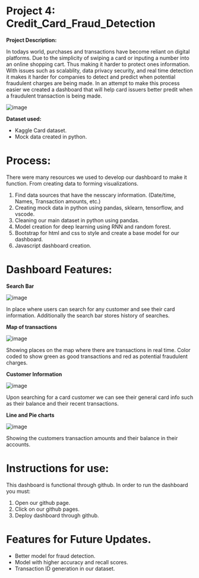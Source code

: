 # Project 4: Credit_Card_Fraud_Detection

**Project Description:**

In todays world, purchases and transactions have become reliant on digital platforms. Due to the simplicity of swiping a card or inputing a number into an online shopping cart. Thus making it harder to protect ones information. With issues such as scalablity, data privacy security, and real time detection it makes it harder for companies to detect and predict when potential fraudulent charges are being made. In an attempt to make this process easier we created a dashboard that will help card issuers better predit when a fraudulent transaction is being made. 

![image](https://github.com/user-attachments/assets/ca2977af-b5cc-4b02-9485-0870ee54b857)


**Dataset used:**

- Kaggle Card dataset.
- Mock data created in python. 


# Process:

There were many resources we used to develop our dashboard to make it function. From creating data to forming visualizations.
  1. Find data sources that have the nesscary information. (Date/time, Names, Transaction amounts, etc.)
  2. Creating mock data in python using pandas, sklearn, tensorflow, and vscode.
  3. Cleaning our main dataset in python using pandas.
  4. Model creation for deep learning using RNN and random forest. 
  5. Bootstrap for html and css to style and create a base model for our dashboard.
  6. Javascript dashboard creation.

# Dashboard Features: 

**Search Bar**

![image](https://github.com/user-attachments/assets/68dfb450-b997-49da-9aa0-c6f2dc7b5b8d)


In place where users can search for any customer and see their card information.
Additionally the search bar stores history of searches.


**Map of transactions**

![image](https://github.com/user-attachments/assets/4bf35278-2394-46ab-a9ab-327408289ac4)


Showing places on the map where there are transactions in real time. Color coded to show green as good transactions and red as potential fraudulent charges. 


**Customer Information**

![image](https://github.com/user-attachments/assets/78fa1234-6d88-4610-9501-fdcb23e01e82)


Upon searching for a card customer we can see their general card info such as their balance and their recent transactions. 

**Line and Pie charts** 

![image](https://github.com/user-attachments/assets/349e28c8-5fbf-4f22-a839-190788f505f9)


Showing the customers transaction amounts and their balance in their accounts. 



# Instructions for use: 

This dashboard is functional through github. In order to run the dashboard you must: 

1. Open our github page.
2. Click on our github pages.
3. Deploy dashboard through github.

# Features for Future Updates.

- Better model for fraud detection.
- Model with higher accuracy and recall scores.
- Transaction ID generation in our dataset.




